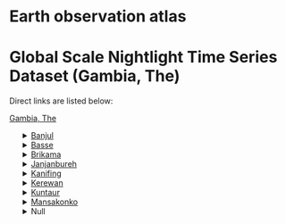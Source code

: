 # Earth observation atlas
 # Global Scale Nightlight Time Series Dataset (Gambia, The)
Direct links are listed below:

<a href="https://eoatlas-nightlight.s3.amazonaws.com/eoatlas-monthly-nightlight-00064.csv">Gambia, The</a>
<ul>
<details>
<summary><a href="https://eoatlas-nightlight.s3.amazonaws.com/eoatlas-monthly-nightlight-01203.csv">Banjul</a></summary>
<ul>
<ol>
<li><a href="https://eoatlas-nightlight.s3.amazonaws.com/eoatlas-monthly-nightlight-24400.csv">Banjul Central</a></li><li><a href="https://eoatlas-nightlight.s3.amazonaws.com/eoatlas-monthly-nightlight-24401.csv">Banjul North</a></li></ul>
</ol>
</details>
<details>
<summary><a href="https://eoatlas-nightlight.s3.amazonaws.com/eoatlas-monthly-nightlight-01204.csv">Basse</a></summary>
<ul>
<ol>
<li><a href="https://eoatlas-nightlight.s3.amazonaws.com/eoatlas-monthly-nightlight-24403.csv">Basse</a></li><li><a href="https://eoatlas-nightlight.s3.amazonaws.com/eoatlas-monthly-nightlight-24416.csv">Jimara</a></li><li><a href="https://eoatlas-nightlight.s3.amazonaws.com/eoatlas-monthly-nightlight-24418.csv">Kantora</a></li><li><a href="https://eoatlas-nightlight.s3.amazonaws.com/eoatlas-monthly-nightlight-24437.csv">Sandu</a></li><li><a href="https://eoatlas-nightlight.s3.amazonaws.com/eoatlas-monthly-nightlight-24441.csv">Tumana</a></li><li><a href="https://eoatlas-nightlight.s3.amazonaws.com/eoatlas-monthly-nightlight-24445.csv">Wuli East</a></li><li><a href="https://eoatlas-nightlight.s3.amazonaws.com/eoatlas-monthly-nightlight-24446.csv">Wuli West</a></li></ul>
</ol>
</details>
<details>
<summary><a href="https://eoatlas-nightlight.s3.amazonaws.com/eoatlas-monthly-nightlight-01205.csv">Brikama</a></summary>
<ul>
<ol>
<li><a href="https://eoatlas-nightlight.s3.amazonaws.com/eoatlas-monthly-nightlight-24405.csv">Foni Bintang Karanai</a></li><li><a href="https://eoatlas-nightlight.s3.amazonaws.com/eoatlas-monthly-nightlight-24406.csv">Foni Bondali</a></li><li><a href="https://eoatlas-nightlight.s3.amazonaws.com/eoatlas-monthly-nightlight-24407.csv">Foni Brefet</a></li><li><a href="https://eoatlas-nightlight.s3.amazonaws.com/eoatlas-monthly-nightlight-24408.csv">Foni Jarrol</a></li><li><a href="https://eoatlas-nightlight.s3.amazonaws.com/eoatlas-monthly-nightlight-24409.csv">Foni Kansala</a></li><li><a href="https://eoatlas-nightlight.s3.amazonaws.com/eoatlas-monthly-nightlight-24422.csv">Kombo Central</a></li><li><a href="https://eoatlas-nightlight.s3.amazonaws.com/eoatlas-monthly-nightlight-24423.csv">Kombo East</a></li><li><a href="https://eoatlas-nightlight.s3.amazonaws.com/eoatlas-monthly-nightlight-24424.csv">Kombo North</a></li><li><a href="https://eoatlas-nightlight.s3.amazonaws.com/eoatlas-monthly-nightlight-24425.csv">Kombo South</a></li></ul>
</ol>
</details>
<details>
<summary><a href="https://eoatlas-nightlight.s3.amazonaws.com/eoatlas-monthly-nightlight-01206.csv">Janjanbureh</a></summary>
<ul>
<ol>
<li><a href="https://eoatlas-nightlight.s3.amazonaws.com/eoatlas-monthly-nightlight-24411.csv">Janjanbureh</a></li><li><a href="https://eoatlas-nightlight.s3.amazonaws.com/eoatlas-monthly-nightlight-24427.csv">Lower Fuladu West</a></li><li><a href="https://eoatlas-nightlight.s3.amazonaws.com/eoatlas-monthly-nightlight-24430.csv">Niamina Dankunku</a></li><li><a href="https://eoatlas-nightlight.s3.amazonaws.com/eoatlas-monthly-nightlight-24431.csv">Niamina East</a></li><li><a href="https://eoatlas-nightlight.s3.amazonaws.com/eoatlas-monthly-nightlight-24432.csv">Niamina West</a></li></ul>
</ol>
</details>
<details>
<summary><a href="https://eoatlas-nightlight.s3.amazonaws.com/eoatlas-monthly-nightlight-01207.csv">Kanifing</a></summary>
<ul>
<ol>
<li><a href="https://eoatlas-nightlight.s3.amazonaws.com/eoatlas-monthly-nightlight-24399.csv">Bakau</a></li><li><a href="https://eoatlas-nightlight.s3.amazonaws.com/eoatlas-monthly-nightlight-24415.csv">Jeshwang</a></li><li><a href="https://eoatlas-nightlight.s3.amazonaws.com/eoatlas-monthly-nightlight-24438.csv">Serrekunda Central</a></li><li><a href="https://eoatlas-nightlight.s3.amazonaws.com/eoatlas-monthly-nightlight-24439.csv">Serrekunda East</a></li><li><a href="https://eoatlas-nightlight.s3.amazonaws.com/eoatlas-monthly-nightlight-24440.csv">Serrekunda West</a></li></ul>
</ol>
</details>
<details>
<summary><a href="https://eoatlas-nightlight.s3.amazonaws.com/eoatlas-monthly-nightlight-01208.csv">Kerewan</a></summary>
<ul>
<ol>
<li><a href="https://eoatlas-nightlight.s3.amazonaws.com/eoatlas-monthly-nightlight-24404.csv">Central Badibu</a></li><li><a href="https://eoatlas-nightlight.s3.amazonaws.com/eoatlas-monthly-nightlight-24410.csv">Illiasa</a></li><li><a href="https://eoatlas-nightlight.s3.amazonaws.com/eoatlas-monthly-nightlight-24417.csv">Jokadu</a></li><li><a href="https://eoatlas-nightlight.s3.amazonaws.com/eoatlas-monthly-nightlight-24426.csv">Lower Badibu</a></li><li><a href="https://eoatlas-nightlight.s3.amazonaws.com/eoatlas-monthly-nightlight-24428.csv">Lower Niumi</a></li><li><a href="https://eoatlas-nightlight.s3.amazonaws.com/eoatlas-monthly-nightlight-24435.csv">Sabach Sanjar</a></li><li><a href="https://eoatlas-nightlight.s3.amazonaws.com/eoatlas-monthly-nightlight-24443.csv">Upper Niumi</a></li></ul>
</ol>
</details>
<details>
<summary><a href="https://eoatlas-nightlight.s3.amazonaws.com/eoatlas-monthly-nightlight-01209.csv">Kuntaur</a></summary>
<ul>
<ol>
<li><a href="https://eoatlas-nightlight.s3.amazonaws.com/eoatlas-monthly-nightlight-24429.csv">Lower Saloum</a></li><li><a href="https://eoatlas-nightlight.s3.amazonaws.com/eoatlas-monthly-nightlight-24433.csv">Niani</a></li><li><a href="https://eoatlas-nightlight.s3.amazonaws.com/eoatlas-monthly-nightlight-24434.csv">Nianija</a></li><li><a href="https://eoatlas-nightlight.s3.amazonaws.com/eoatlas-monthly-nightlight-24436.csv">Sami</a></li><li><a href="https://eoatlas-nightlight.s3.amazonaws.com/eoatlas-monthly-nightlight-24444.csv">Upper Saloum</a></li></ul>
</ol>
</details>
<details>
<summary><a href="https://eoatlas-nightlight.s3.amazonaws.com/eoatlas-monthly-nightlight-01210.csv">Mansakonko</a></summary>
<ul>
<ol>
<li><a href="https://eoatlas-nightlight.s3.amazonaws.com/eoatlas-monthly-nightlight-24412.csv">Jarra central</a></li><li><a href="https://eoatlas-nightlight.s3.amazonaws.com/eoatlas-monthly-nightlight-24413.csv">Jarra East</a></li><li><a href="https://eoatlas-nightlight.s3.amazonaws.com/eoatlas-monthly-nightlight-24414.csv">Jarra West</a></li><li><a href="https://eoatlas-nightlight.s3.amazonaws.com/eoatlas-monthly-nightlight-24419.csv">Kiang Central</a></li><li><a href="https://eoatlas-nightlight.s3.amazonaws.com/eoatlas-monthly-nightlight-24420.csv">Kiang East</a></li><li><a href="https://eoatlas-nightlight.s3.amazonaws.com/eoatlas-monthly-nightlight-24421.csv">Kiang West</a></li></ul>
</ol>
</details>
<details>
<summary>Null</summary>
<ul>
<ol>
<li><a href="https://eoatlas-nightlight.s3.amazonaws.com/eoatlas-monthly-nightlight-24402.csv">Banjul South</a></li><li><a href="https://eoatlas-nightlight.s3.amazonaws.com/eoatlas-monthly-nightlight-24442.csv">Upper Fuladu West</a></li></ul>
</ol>
</details>
